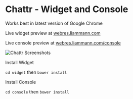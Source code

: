 # Chattr - Widget and Console
Works best in latest version of Google Chrome

Live widget preview at [webres.liammann.com](http://webres.liammann.com/ "Title") 

Live console preview at [webres.liammann.com/console](http://webres.liammann.com/console "Title") 

![Chattr Screenshots](http://webres.liammann.com/chattr.png)


Install Widget

`cd widget` then 
`bower install`

Install Console

`cd console` then
`bower install`
